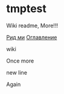 # tmptest

Wiki readme, More!!!

[Рид ми](README.md)
[Оглавление](%D0%BE%D0%B3%D0%BB%D0%B0%D0%B2%D0%BB%D0%B5%D0%BD%D0%B8%D0%B5.md)

wiki

Once more

new line

Again